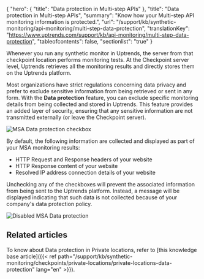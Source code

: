 {
  "hero": {
    "title": "Data protection in Multi-step APIs"
  },
  "title": "Data protection in Multi-step APIs",
  "summary": "Know how your Multi-step API monitoring information is protected.",
  "url": "/support/kb/synthetic-monitoring/api-monitoring/multi-step-data-protection",
  "translationKey": "https://www.uptrends.com/support/kb/api-monitoring/multi-step-data-protection",
  "tableofcontents": false,
  "sectionlist": "true"
}

Whenever you run any synthetic monitor in Uptrends, the server from that checkpoint location performs monitoring tests. At the Checkpoint server level, Uptrends retrieves all the monitoring results and directly stores them on the Uptrends platform.

Most organizations have strict regulations concerning data privacy and prefer to exclude sensitive information from being retrieved or sent in any form. With the **Data protection** feature, you can exclude specific monitoring details from being collected and stored in Uptrends. This feature provides an added layer of security, ensuring that any sensitive information are not transmitted externally (or leave the Checkpoint server).

![MSA Data protection checkbox](/img/content/scr-data-protection-checkbox.min.png)

By default, the following information are collected and displayed as part of your MSA monitoring results:

- HTTP Request and Response headers of your website
- HTTP Response content of your website
- Resolved IP address connection details of your website

Unchecking any of the checkboxes will prevent the associated information from being sent to the Uptrends platform. Instead, a message will be displayed indicating that such data is not collected because of your company's data protection policy.

![Disabled MSA Data protection](/img/content/scr-data-protection-disabled-checkbox.min.png)

## Related articles

To know about Data protection in Private locations, refer to [this knowledge base article]({{< ref path="/support/kb/synthetic-monitoring/checkpoints/private-locations/private-locations-data-protection" lang="en" >}}).
